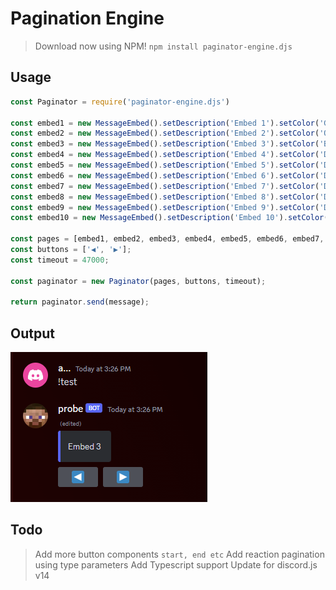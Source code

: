# Pagination Engine

> Download now using NPM! `npm install paginator-engine.djs`

## Usage

```js
const Paginator = require('paginator-engine.djs')

const embed1 = new MessageEmbed().setDescription('Embed 1').setColor('GREY');
const embed2 = new MessageEmbed().setDescription('Embed 2').setColor('ORANGE');
const embed3 = new MessageEmbed().setDescription('Embed 3').setColor('BLURPLE');
const embed4 = new MessageEmbed().setDescription('Embed 4').setColor('DARK_GOLD');
const embed5 = new MessageEmbed().setDescription('Embed 5').setColor('DARK_GREEN');
const embed6 = new MessageEmbed().setDescription('Embed 6').setColor('DARK_PURPLE');
const embed7 = new MessageEmbed().setDescription('Embed 7').setColor('DARK_RED');
const embed8 = new MessageEmbed().setDescription('Embed 8').setColor('DARK_TEAL');
const embed9 = new MessageEmbed().setDescription('Embed 9').setColor('DARK_AQUA');
const embed10 = new MessageEmbed().setDescription('Embed 10').setColor('DARK_BLUE');

const pages = [embed1, embed2, embed3, embed4, embed5, embed6, embed7, embed8, embed9, embed10];
const buttons = ['◀️', '▶️'];
const timeout = 47000;

const paginator = new Paginator(pages, buttons, timeout);

return paginator.send(message);
```

## Output

![alt text](https://raw.githubusercontent.com/goalqm/pagination-engine/main/Paginator/botexample.png)

## Todo

> Add more button components `start, end etc`
> Add reaction pagination using type parameters
> Add Typescript support
> Update for discord.js v14
